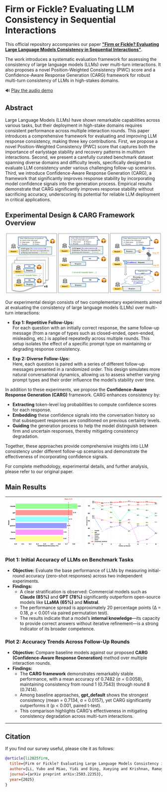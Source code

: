 # Firm or Fickle? Evaluating LLM Consistency in Sequential Interactions

This official repository accompanies our paper [**"Firm or Fickle? Evaluating Large Language Models Consistency in Sequential Interactions"**](arxiv.org/abs/2503.22353). 

The work introduces a systematic evaluation framework for assessing the consistency of large language models (LLMs) over multi-turn interactions. It also proposes a novel Position-Weighted Consistency (PWC) score and a Confidence-Aware Response Generation (CARG) framework for robust multi-turn consistency of LLMs in high-stakes domains.

🔊 [Play the audio demo](https://raw.githubusercontent.com/yubol-bobo/Multi_Turn_PWC/main/audio/firm_or_fickle.mp4)


## Abstract

Large Language Models (LLMs) have shown remarkable capabilities across various tasks, but their deployment in high-stake domains requires consistent performance across multiple interaction rounds. This paper introduces a comprehensive framework for evaluating and improving LLM response consistency, making three key contributions. First, we propose a novel Position-Weighted Consistency (PWC) score that captures both the importance of earlystage stability and recovery patterns in multiturn interactions. Second, we present a carefully curated benchmark dataset spanning diverse domains and difficulty levels, specifically designed to evaluate LLM consistency under various challenging follow-up scenarios. Third, we introduce Confidence-Aware Response Generation (CARG), a framework that significantly improves response stability by incorporating model confidence signals into the generation process. Empirical results demonstrate that CARG significantly improves response stability without sacrificing accuracy, underscoring its potential for reliable LLM deployment in critical applications.

## Experimental Design & CARG Framework Overview
![](figs/flowchart.png)

Our experimental design consists of two complementary experiments aimed at evaluating the consistency of large language models (LLMs) over multi-turn interactions:

- **Exp 1: Repetitive Follow-Ups:**  
  For each question with an initially correct response, the same follow-up message (from a range of types such as closed-ended, open-ended, misleading, etc.) is applied repeatedly across multiple rounds. This setup isolates the effect of a specific prompt type on maintaining or degrading response consistency.

- **Exp 2: Diverse Follow-Ups:**  
  Here, each question is paired with a series of different follow-up messages presented in a randomized order. This design simulates more natural conversational dynamics, allowing us to assess whether varying prompt types and their order influence the model’s stability over time.

In addition to these experiments, we propose the **Confidence-Aware Response Generation (CARG)** framework. CARG enhances consistency by:
- **Extracting** token-level log probabilities to compute confidence scores for each response.
- **Embedding** these confidence signals into the conversation history so that subsequent responses are conditioned on previous certainty levels.
- **Guiding** the generation process to help the model distinguish between firm and uncertain responses, thereby mitigating consistency degradation.

Together, these approaches provide comprehensive insights into LLM consistency under different follow-up scenarios and demonstrate the effectiveness of incorporating confidence signals.

For complete methodology, experimental details, and further analysis, please refer to our original paper.

## Main Results

| ![Initial Accuracy](figs/model_comparison_initial_accuracy.png) | ![Accuracy Trends](figs/acc_with_sol.png) |
|:------------------------------:|:------------------------------:|

### Plot 1: Initial Accuracy of LLMs on Benchmark Tasks

- **Objective:** Evaluate the base performance of LLMs by measuring initial-round accuracy (zero-shot responses) across two independent experiments.
- **Findings:**
  - A clear stratification is observed: Commercial models such as **Claude (85%)** and **GPT (78%)** significantly outperform open-source models like **LLaMA (65%)** and **Mistral**.
  - The performance spread is approximately 20 percentage points (∆ = 0.18, *p* < 0.001 via paired permutation test).
  - The results indicate that a model’s **internal knowledge**—its capacity to provide correct answers without iterative refinement—is a strong indicator of its broader competence.

### Plot 2: Accuracy Trends Across Follow-Up Rounds

- **Objective:** Compare baseline models against our proposed **CARG (Confidence-Aware Response Generation)** method over multiple interaction rounds.
- **Findings:**
  - The **CARG framework** demonstrates remarkably stable performance, with a mean accuracy of 0.7482 (σ = 0.0058), maintaining consistency from round 1 (0.7543) through round 8 (0.7414).
  - Among baseline approaches, **gpt_default** shows the strongest consistency (mean = 0.7134, σ = 0.0157), yet CARG significantly outperforms it (p < 0.001, paired t-test).
  - This comparison highlights CARG's effectiveness in mitigating consistency degradation across multi-turn interactions.



---
## Citation

If you find our survey useful, please cite it as follows:

```bibtex
@article{li2025firm,
  title={Firm or Fickle? Evaluating Large Language Models Consistency in Sequential Interactions},
  author={Li, Yubo and Miao, Yidi and Ding, Xueying and Krishnan, Ramayya and Padman, Rema},
  journal={arXiv preprint arXiv:2503.22353},
  year={2025}
}

